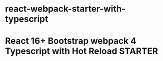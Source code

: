# react-webpack-starter-with-typescript
# React 16+ Bootstrap webpack 4  Typescript with Hot Reload STARTER
